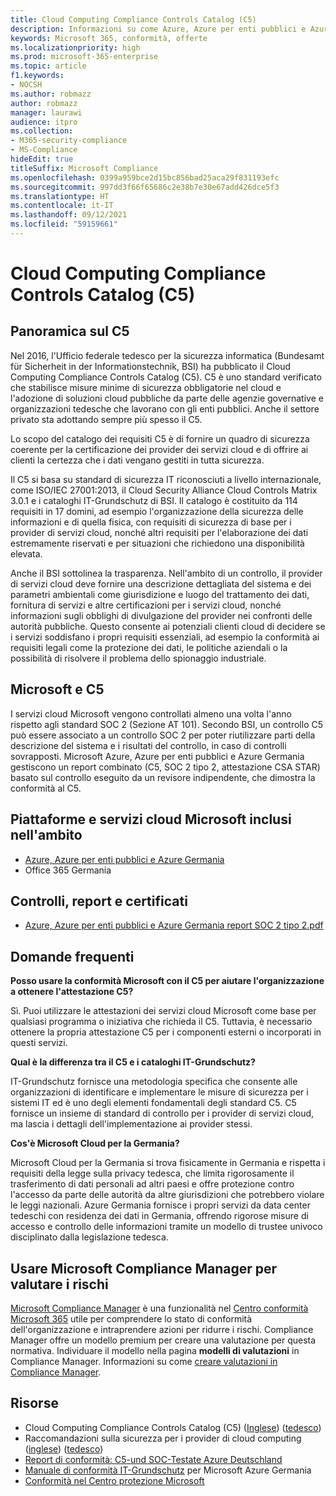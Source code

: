 ```yaml
---
title: Cloud Computing Compliance Controls Catalog (C5)
description: Informazioni su come Azure, Azure per enti pubblici e Azure Germania hanno dimostrato la propria conformità al Cloud Computing Compliance Controls Catalog (C5).
keywords: Microsoft 365, conformità, offerte
ms.localizationpriority: high
ms.prod: microsoft-365-enterprise
ms.topic: article
f1.keywords:
- NOCSH
ms.author: robmazz
author: robmazz
manager: laurawi
audience: itpro
ms.collection:
- M365-security-compliance
- MS-Compliance
hideEdit: true
titleSuffix: Microsoft Compliance
ms.openlocfilehash: 0399a959bce2d15bc856bad25aca29f831193efc
ms.sourcegitcommit: 997dd3f66f65686c2e38b7e30e67add426dce5f3
ms.translationtype: HT
ms.contentlocale: it-IT
ms.lasthandoff: 09/12/2021
ms.locfileid: "59159661"
---
```

# <a name="cloud-computing-compliance-controls-catalog-c5"></a>Cloud Computing Compliance Controls Catalog (C5)

## <a name="c5-overview"></a>Panoramica sul C5

Nel 2016, l'Ufficio federale tedesco per la sicurezza informatica (Bundesamt für Sicherheit in der Informationstechnik, BSI) ha pubblicato il Cloud Computing Compliance Controls Catalog (C5). C5 è uno standard verificato che stabilisce misure minime di sicurezza obbligatorie nel cloud e l'adozione di soluzioni cloud pubbliche da parte delle agenzie governative e organizzazioni tedesche che lavorano con gli enti pubblici. Anche il settore privato sta adottando sempre più spesso il C5.

Lo scopo del catalogo dei requisiti C5 è di fornire un quadro di sicurezza coerente per la certificazione dei provider dei servizi cloud e di offrire ai clienti la certezza che i dati vengano gestiti in tutta sicurezza.

Il C5 si basa su standard di sicurezza IT riconosciuti a livello internazionale, come ISO/IEC 27001:2013, il Cloud Security Alliance Cloud Controls Matrix 3.0.1 e i cataloghi IT-Grundschutz di BSI. Il catalogo è costituito da 114 requisiti in 17 domini, ad esempio l'organizzazione della sicurezza delle informazioni e di quella fisica, con requisiti di sicurezza di base per i provider di servizi cloud, nonché altri requisiti per l'elaborazione dei dati estremamente riservati e per situazioni che richiedono una disponibilità elevata.

Anche il BSI sottolinea la trasparenza. Nell'ambito di un controllo, il provider di servizi cloud deve fornire una descrizione dettagliata del sistema e dei parametri ambientali come giurisdizione e luogo del trattamento dei dati, fornitura di servizi e altre certificazioni per i servizi cloud, nonché informazioni sugli obblighi di divulgazione del provider nei confronti delle autorità pubbliche. Questo consente ai potenziali clienti cloud di decidere se i servizi soddisfano i propri requisiti essenziali, ad esempio la conformità ai requisiti legali come la protezione dei dati, le politiche aziendali o la possibilità di risolvere il problema dello spionaggio industriale.

## <a name="microsoft-and-c5"></a>Microsoft e C5

I servizi cloud Microsoft vengono controllati almeno una volta l'anno rispetto agli standard SOC 2 (Sezione AT 101). Secondo BSI, un controllo C5 può essere associato a un controllo SOC 2 per poter riutilizzare parti della descrizione del sistema e i risultati del controllo, in caso di controlli sovrapposti. Microsoft Azure, Azure per enti pubblici e Azure Germania gestiscono un report combinato (C5, SOC 2 tipo 2, attestazione CSA STAR) basato sul controllo eseguito da un revisore indipendente, che dimostra la conformità al C5.

## <a name="microsoft-in-scope-cloud-platforms--services"></a>Piattaforme e servizi cloud Microsoft inclusi nell'ambito

- [Azure, Azure per enti pubblici e Azure Germania](https://go.microsoft.com/fwlink/p/?linkid=2051569)
- Office 365 Germania

## <a name="audits-reports-and-certificates"></a>Controlli, report e certificati

- [Azure, Azure per enti pubblici e Azure Germania report SOC 2 tipo 2.pdf](https://go.microsoft.com/fwlink/p/?linkid=2093520)

## <a name="frequently-asked-questions"></a>Domande frequenti

**Posso usare la conformità Microsoft con il C5 per aiutare l'organizzazione a ottenere l'attestazione C5?**

Sì. Puoi utilizzare le attestazioni dei servizi cloud Microsoft come base per qualsiasi programma o iniziativa che richieda il C5. Tuttavia, è necessario ottenere la propria attestazione C5 per i componenti esterni o incorporati in questi servizi.

**Qual è la differenza tra il C5 e i cataloghi IT-Grundschutz?**

IT-Grundschutz fornisce una metodologia specifica che consente alle organizzazioni di identificare e implementare le misure di sicurezza per i sistemi IT ed è uno degli elementi fondamentali degli standard C5. C5 fornisce un insieme di standard di controllo per i provider di servizi cloud, ma lascia i dettagli dell'implementazione ai provider stessi.

**Cos'è Microsoft Cloud per la Germania?**

Microsoft Cloud per la Germania si trova fisicamente in Germania e rispetta i requisiti della legge sulla privacy tedesca, che limita rigorosamente il trasferimento di dati personali ad altri paesi e offre protezione contro l'accesso da parte delle autorità da altre giurisdizioni che potrebbero violare le leggi nazionali. Azure Germania fornisce i propri servizi da data center tedeschi con residenza dei dati in Germania, offrendo rigorose misure di accesso e controllo delle informazioni tramite un modello di trustee univoco disciplinato dalla legislazione tedesca.

## <a name="use-microsoft-compliance-manager-to-assess-your-risk"></a>Usare Microsoft Compliance Manager per valutare i rischi

[Microsoft Compliance Manager](/microsoft-365/compliance/compliance-manager) è una funzionalità nel [Centro conformità Microsoft 365](/microsoft-365/compliance/microsoft-365-compliance-center) utile per comprendere lo stato di conformità dell'organizzazione e intraprendere azioni per ridurre i rischi. Compliance Manager offre un modello premium per creare una valutazione per questa normativa. Individuare il modello nella pagina **modelli di valutazioni** in Compliance Manager. Informazioni su come [creare valutazioni in Compliance Manager](/microsoft-365/compliance/compliance-manager-assessments).

## <a name="resources"></a>Risorse

- Cloud Computing Compliance Controls Catalog (C5) ([Inglese](https://www.bsi.bund.de/EN/Topics/CloudComputing/Compliance_Criteria_Catalogue/Compliance_Criteria_Catalogue_node.html)) ([tedesco](https://www.bsi.bund.de/DE/Themen/DigitaleGesellschaft/CloudComputing/Kriterienkatalog/Kriterienkatalog_node.html))
- Raccomandazioni sulla sicurezza per i provider di cloud computing ([inglese](https://www.bsi.bund.de/EN/Topics/CloudComputing/Secure_use_of_cloud_services/Secure_use_cloud_services_node.html)) ([tedesco](https://www.bsi.bund.de/DE/Themen/DigitaleGesellschaft/CloudComputing/Sichere_Nutzung_Cloud/Sichere_Nutzung_Cloud_node.html))
- [Report di conformità: C5-und SOC-Testate Azure Deutschland](https://servicetrust.microsoft.com/ViewPage/MSComplianceGuide?command=Download&downloadType=Document&downloadId=df100ae1-baf9-4785-8a6d-864c0bc5c308&docTab=4ce99610-c9c0-11e7-8c2c-f908a777fa4d_SOC%20%2F%20SSAE%2016%20Reports)
- [Manuale di conformità IT-Grundschutz](https://gallery.technet.microsoft.com/Azure-Germany-IT-fca4afd7) per Microsoft Azure Germania
- [Conformità nel Centro protezione Microsoft](https://www.microsoft.com/trust-center/compliance/compliance-overview)
